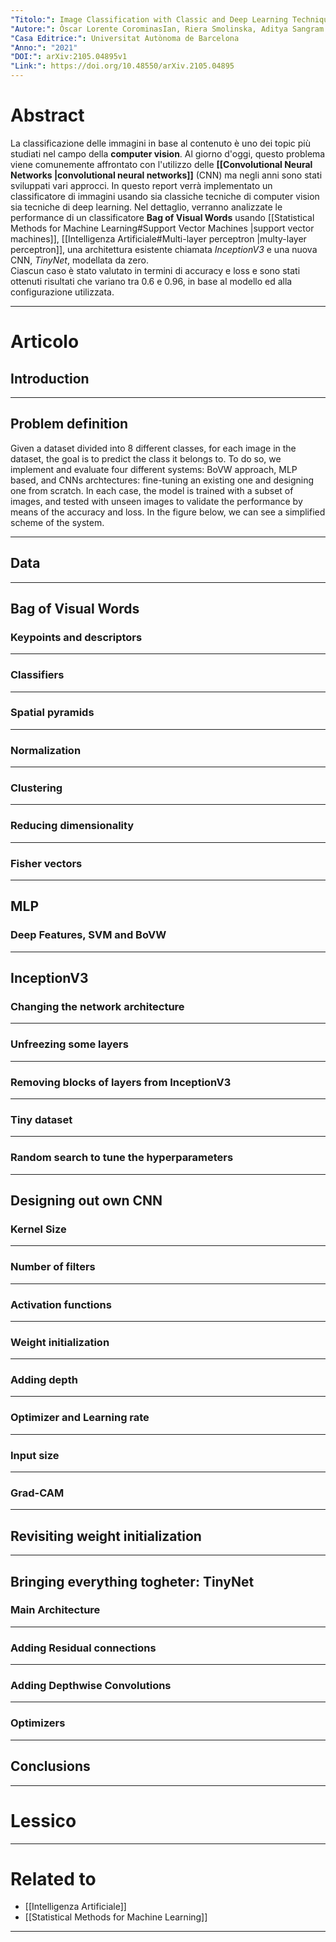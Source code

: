 ```yaml
---
"Titolo:": Image Classification with Classic and Deep Learning Techniques
"Autore:": Òscar Lorente CorominasIan, Riera Smolinska, Aditya Sangram Singh Rana
"Casa Editrice:": Universitat Autònoma de Barcelona
"Anno:": "2021"
"DOI:": arXiv:2105.04895v1
"Link:": https://doi.org/10.48550/arXiv.2105.04895
---
```

# Abstract
La classificazione delle immagini in base al contenuto è uno dei topic più studiati nel campo della **computer vision**. Al giorno d'oggi, questo problema viene comunemente affrontato con l'utilizzo delle **[[Convolutional Neural Networks |convolutional neural networks]]** (CNN) ma negli anni sono stati sviluppati vari approcci. In questo report verrà implementato un classificatore di immagini usando sia classiche tecniche di computer vision sia tecniche di deep learning. Nel dettaglio, verranno analizzate le performance di un classificatore **Bag of Visual Words** usando [[Statistical Methods for Machine Learning#Support Vector Machines |support vector machines]], [[Intelligenza Artificiale#Multi-layer perceptron |multy-layer perceptron]], una architettura esistente chiamata _InceptionV3_ e una nuova CNN, _TinyNet_, modellata da zero.<br />
Ciascun caso è stato valutato in termini di accuracy e loss e sono stati ottenuti risultati che variano tra $0.6$ e $0.96$, in base al modello ed alla configurazione utilizzata.

----------------------------------------------------------------

# Articolo
## Introduction

-----------------------------------------------------------------

## Problem definition
Given a dataset divided into $8$ different classes, for each image in the dataset, the goal is to predict the class it belongs to. To do so, we implement and evaluate four different systems: BoVW approach, MLP based, and CNNs archtectures: fine-tuning an existing one and designing one from scratch. In each case, the model is trained with a subset of images, and tested with unseen images to validate the performance by means of the accuracy and loss. In the figure below, we can see a simplified scheme of the system.



-----------------------------------------------------------------

## Data

-----------------------------------------------------------------

## Bag of Visual Words

### Keypoints and descriptors

-----------------------------------------------------------------

### Classifiers

-----------------------------------------------------------------

### Spatial pyramids

-----------------------------------------------------------------

### Normalization

-----------------------------------------------------------------

### Clustering

-----------------------------------------------------------------
### Reducing dimensionality

-----------------------------------------------------------------

### Fisher vectors

-----------------------------------------------------------------

## MLP

### Deep Features, SVM and BoVW

-----------------------------------------------------------------

## InceptionV3

### Changing the network architecture

-----------------------------------------------------------------

### Unfreezing some layers

-----------------------------------------------------------------

### Removing blocks of layers from InceptionV3

-----------------------------------------------------------------

### Tiny dataset

-----------------------------------------------------------------

### Random search to tune the hyperparameters

-----------------------------------------------------------------

## Designing out own CNN

### Kernel Size

-----------------------------------------------------------------

### Number of filters

-----------------------------------------------------------------

### Activation functions

-----------------------------------------------------------------

### Weight initialization

-----------------------------------------------------------------

### Adding depth

-----------------------------------------------------------------

### Optimizer and Learning rate

-----------------------------------------------------------------

### Input size

-----------------------------------------------------------------

### Grad-CAM

-----------------------------------------------------------------

## Revisiting weight initialization

-----------------------------------------------------------------

## Bringing everything togheter: TinyNet

### Main Architecture

-----------------------------------------------------------------

### Adding Residual connections

-----------------------------------------------------------------

### Adding Depthwise Convolutions

-----------------------------------------------------------------

### Optimizers

-----------------------------------------------------------------

## Conclusions

----------------------------------------------------------------

# Lessico


----------------------------------------------------------------

# Related to
- [[Intelligenza Artificiale]]
- [[Statistical Methods for Machine Learning]]

----------------------------------------------------------------